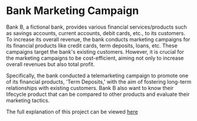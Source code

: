 # Bank Marketing Campaign

Bank B, a fictional bank, provides various financial services/products such as savings accounts, current accounts, debit cards, etc., to its customers. To increase its overall revenue, the bank conducts marketing campaigns for its financial products like credit cards, term deposits, loans, etc. These campaigns target the bank's existing customers. However, it is crucial for the marketing campaigns to be cost-efficient, aiming not only to increase overall revenues but also total profit.

Specifically, the bank conducted a telemarketing campaign to promote one of its financial products, 'Term Deposits,' with the aim of fostering long-term relationships with existing customers. Bank B also want to know their lifecycle product that can be compared to other products and evaluate their marketing tactics.

The full explanation of this project can be viewed [here](https://docs.google.com/presentation/d/1S__dvT_SuF-DcmORy019T-5DmHL09bBK/edit?usp=sharing&ouid=110400976351407872936&rtpof=true&sd=true)

